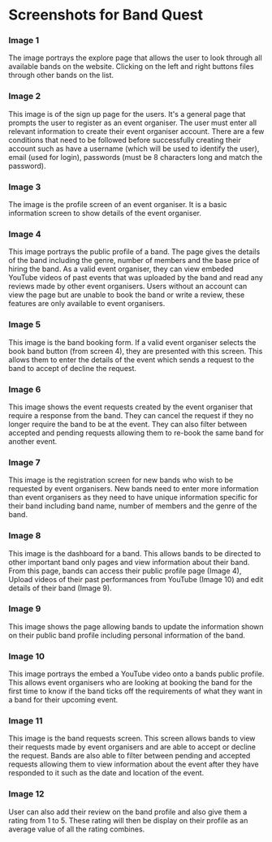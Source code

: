 # Screenshots for Band Quest

### Image 1
The image portrays the explore page that allows the user to look through all available bands on the website. Clicking on the left and right buttons files through other bands on the list.

### Image 2
This image is of the sign up page for the users. It's a general page that prompts the user to register as an event organiser. The user must enter all relevant information to create their event organiser account. There are a few conditions that need to be followed before successfully creating their account such as have a username (which will be used to identify the user), email (used for login), passwords (must be 8 characters long and match the password).

### Image 3
The image is the profile screen of an event organiser. It is a basic information screen to show details of the event organiser.

### Image 4
This image portrays the public profile of a band. The page gives the details of the band including the genre, number of members and the base price of hiring the band. As a valid event organiser, they can view embeded YouTube videos of past events that was uploaded by the band and read any reviews made by other event organisers. Users without an account can view the page but are unable to book the band or write a review, these features are only available to event organisers.

### Image 5
This image is the band booking form. If a valid event organiser selects the book band button (from screen 4), they are presented with this screen. This allows them to enter the details of the event which sends a request to the band to accept of decline the request.

### Image 6
This image shows the event requests created by the event organiser that require a response from the band. They can cancel the request if they no longer require the band to be at the event. They can also filter between accepted and pending requests allowing them to re-book the same band for another event.

### Image 7
This image is the registration screen for new bands who wish to be requested by event organisers. New bands need to enter more information than event organisers as they need to have unique information specific for their band including band name, number of members and the genre of the band.

### Image 8
This image is the dashboard for a band. This allows bands to be directed to other important band only pages and view information about their band. From this page, bands can access their public profile page (Image 4), Upload videos of their past performances from YouTube (Image 10) and edit details of their band (Image 9).

### Image 9
This image shows the page allowing bands to update the information shown on their public band profile including personal information of the band.

### Image 10
This image portrays the embed a YouTube video onto a bands public profile. This allows event organisers who are looking at booking the band for the first time to know if the band ticks off the requirements of what they want in a band for their upcoming event.

### Image 11
This image is the band requests screen. This screen allows bands to view their requests made by event organisers and are able to accept or decline the request. Bands are also able to filter between pending and accepted requests allowing them to view information about the event after they have responded to it such as the date and location of the event.

### Image 12

User can also add their review on the band profile and also give them a rating from 1 to 5. These rating will then be display on their profile as an average value of all the rating combines.